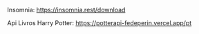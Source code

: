 Insomnia:
https://insomnia.rest/download

Api Livros Harry Potter: 
https://potterapi-fedeperin.vercel.app/pt
